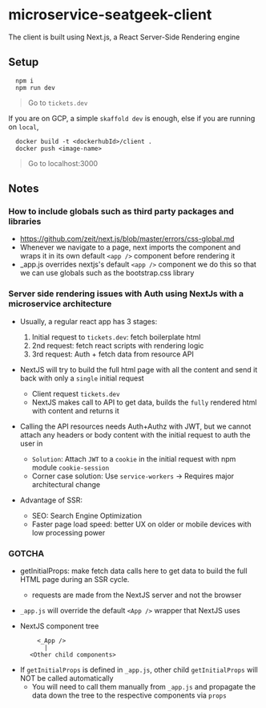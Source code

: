 # microservice-seatgeek-client

The client is built using Next.js, a React Server-Side Rendering engine

## Setup

```
  npm i
  npm run dev
```

> Go to `tickets.dev`

If you are on GCP, a simple `skaffold dev` is enough, else if you are running on `local`,

```
  docker build -t <dockerhubId>/client .
  docker push <image-name>
```

> Go to localhost:3000

## Notes

### How to include globals such as third party packages and libraries

- <https://github.com/zeit/next.js/blob/master/errors/css-global.md>
- Whenever we navigate to a page, next imports the component and wraps it in its own default `<app />` component before rendering it
- \_app.js overrides nextjs's default `<app />` component we do this so that we can use globals such as the bootstrap.css library

### Server side rendering issues with Auth using NextJs with a microservice architecture

- Usually, a regular react app has 3 stages:

  1. Initial request to `tickets.dev`: fetch boilerplate html
  2. 2nd request: fetch react scripts with rendering logic
  3. 3rd request: Auth + fetch data from resource API

- NextJS will try to build the full html page with all the content and send it back with only a `single` initial request
  - Client request `tickets.dev`
  - NextJS makes call to API to get data, builds the `fully` rendered html with content and returns it
- Calling the API resources needs Auth+Authz with JWT, but we cannot attach any headers or body content with the initial request to auth the user in
  - `Solution`: Attach `JWT` to a `cookie` in the initial request with npm module `cookie-session`
  - Corner case solution: Use `service-workers` -> Requires major architectural change
- Advantage of SSR:
  - SEO: Search Engine Optimization
  - Faster page load speed: better UX on older or mobile devices with low processing power

### GOTCHA

- getInitialProps: make fetch data calls here to get data to build the full HTML page during an SSR cycle.
  - requests are made from the NextJS server and not the browser
- `_app.js` will override the default `<App />` wrapper that NextJS uses

- NextJS component tree

```
        <_App />
          |
      <Other child components>
```

- If `getInitialProps` is defined in `_app.js`, other child `getInitialProps` will NOT be called automatically
  - You will need to call them manually from `_app.js` and propagate the data down the tree to the respective components via `props`
